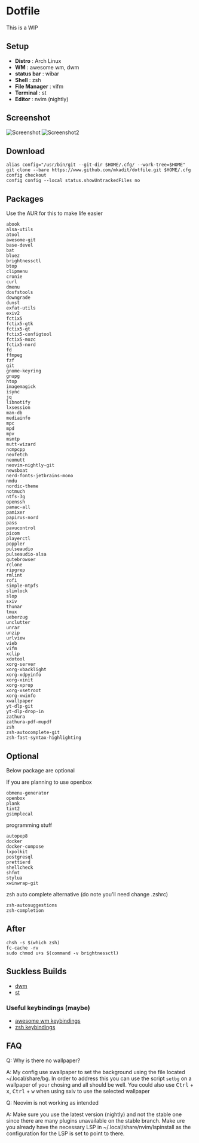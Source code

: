 # Dotfile

This is a WIP

## Setup

- **Distro** : Arch Linux
- **WM** : awesome wm, dwm
- **status bar** : wibar
- **Shell** : zsh
- **File Manager** : vifm
- **Terminal** : st
- **Editor** : nvim (nightly)

## Screenshot

![Screenshot](./assets/normal.png)
![Screenshot2](./assets/nvim_zathura.png)

## Download

```
alias config="/usr/bin/git --git-dir $HOME/.cfg/ --work-tree=$HOME"
git clone --bare https://www.github.com/mkadit/dotfile.git $HOME/.cfg
config checkout
config config --local status.showUntrackedFiles no
```

## Packages

Use the AUR for this to make life easier

```
abook
alsa-utils
atool
awesome-git
base-devel
bat
bluez
brightnessctl
btop
clipmenu
cronie
curl
dmenu
dosfstools
downgrade
dunst
exfat-utils
exiv2
fctix5
fctix5-gtk
fctix5-qt
fctix5-configtool
fctix5-mozc
fctix5-nord
fd
ffmpeg
fzf
git
gnome-keyring
gnupg
htop
imagemagick
isync
jq
libnotify
lxsession
man-db
mediainfo
mpc
mpd
mpv
msmtp
mutt-wizard
ncmpcpp
neofetch
neomutt
neovim-nightly-git
newsboat
nerd-fonts-jetbrains-mono
nmdu
nordic-theme
notmuch
ntfs-3g
openssh
pamac-all
pamixer
papirus-nord
pass
pavucontrol
picom
playerctl
poppler
pulseaudio
pulseaudio-alsa
qutebrowser
rclone
ripgrep
rmlint
rofi
simple-mtpfs
slimlock
slop
sxiv
thunar
tmux
ueberzug
unclutter
unrar
unzip
urlview
vieb
vifm
xclip
xdotool
xorg-server
xorg-xbacklight
xorg-xdpyinfo
xorg-xinit
xorg-xprop
xorg-xsetroot
xorg-xwinfo
xwallpaper
yt-dlp-git
yt-dlp-drop-in
zathura
zathura-pdf-mupdf
zsh
zsh-autocomplete-git
zsh-fast-syntax-highlighting
```

## Optional

Below package are optional

If you are planning to use openbox
```
obmenu-generator
openbox
plank
tint2
gsimplecal
```

programming stuff
```
autopep8
docker
docker-compose
lxpolkit
postgresql
prettierd
shellcheck
shfmt
stylua
xwinwrap-git
```

zsh auto complete alternative (do note you'll need change .zshrc)
```
zsh-autosuggestions
zsh-completion
```

## After

```
chsh -s $(which zsh)
fc-cache -rv
sudo chmod u+s $(command -v brightnessctl)
```

## Suckless Builds

- [dwm](https://github.com/mkadit/dwm)
- [st](https://github.com/mkadit/st)

### Useful keybindings (maybe)

- [awesome wm keybindings](.config/awesome/utils/keybind.lua)
- [zsh keybindings](.config/zsh/key-bindings.zsh)

## FAQ

Q: Why is there no wallpaper?

A: My config use xwallpaper to set the background using the file located ~/.local/share/bg. In order to address
this you can use the script `setbg` on a wallpaper of your chosing and all should be well. You could also use
<kbd>Ctrl</kbd> + <kbd>x</kbd>, <kbd>Ctrl</kbd> + <kbd>w</kbd> when using sxiv to use the selected wallpaper

Q: Neovim is not working as intended

A: Make sure you use the latest version (nightly) and not the stable one since there are many plugins unavailable on the stable branch. Make ure you already have the necessary LSP in ~/.local/share/nvim/lspinstall as the
configuration for the LSP is set to point to there.

